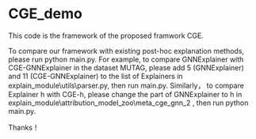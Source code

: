 # CGE_demo
This code is the framework of the proposed framwork CGE.

To compare our framework with existing post-hoc explanation methods, please run python main.py.
For example, to compare GNNExplainer with CGE-GNNExplainer in the dataset MUTAG, please add 5 (GNNExplainer) and 11 (CGE-GNNExplainer) to the list of Explainers in explain_module\utils\parser.py, then run main.py.  Similarly， to compare Explainer h with CGE-h, please change the part of GNNExplainer to h in explain_module\attribution_model_zoo\meta_cge_gnn_2 , then run python main.py. 

Thanks！
